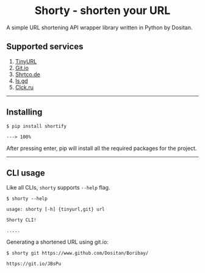 <h1 align="center">
    Shorty - shorten your URL
</h1>

A simple URL shortening API wrapper library written in Python by Dositan.

## Supported services
1. [TinyURL](https://tinyurl.com)
2. [Git.io](https://git.io)
3. [Shrtco.de](https://shrtco.de)
4. [Is.gd](is.gd)
5. [Clck.ru](clck.ru)

-----

## Installing
```console
$ pip install shortify

---> 100%
```

After pressing enter, pip will install all the required packages for the project.

</div>

-----

## CLI usage
Like all CLIs, `shorty` supports `--help` flag.
```console
$ shorty --help

usage: shorty [-h] {tinyurl,git} url

Shorty CLI!

.....
```

Generating a shortened URL using git.io:
```console
$ shorty git https://www.github.com/Dositan/Boribay/

https://git.io/JBsPu
```
